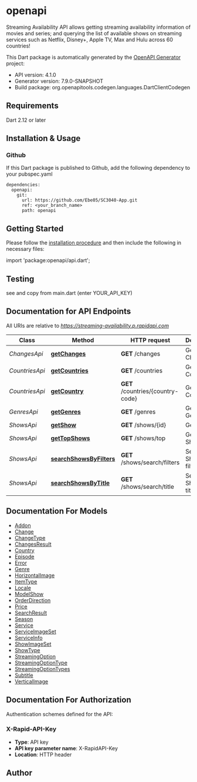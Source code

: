 # openapi
Streaming Availability API allows getting streaming availability information of movies and series; and querying the list of available shows on streaming services such as Netflix, Disney+, Apple TV, Max and Hulu across 60 countries!

This Dart package is automatically generated by the [OpenAPI Generator](https://openapi-generator.tech) project:

- API version: 4.1.0
- Generator version: 7.9.0-SNAPSHOT
- Build package: org.openapitools.codegen.languages.DartClientCodegen

## Requirements

Dart 2.12 or later

## Installation & Usage

### Github
If this Dart package is published to Github, add the following dependency to your pubspec.yaml
```
dependencies:
  openapi:
    git:
      url: https://github.com/Ebe05/SC3040-App.git
      ref: <your_branch_name>
      path: openapi
```

## Getting Started

Please follow the [installation procedure](#installation--usage) and then include the following in necessary files:

import 'package:openapi/api.dart';

## Testing

see and copy from main.dart (enter YOUR_API_KEY)

## Documentation for API Endpoints

All URIs are relative to *https://streaming-availability.p.rapidapi.com*

Class | Method | HTTP request | Description
------------ | ------------- | ------------- | -------------
*ChangesApi* | [**getChanges**](doc//ChangesApi.md#getchanges) | **GET** /changes | Get Changes
*CountriesApi* | [**getCountries**](doc//CountriesApi.md#getcountries) | **GET** /countries | Get all Countries
*CountriesApi* | [**getCountry**](doc//CountriesApi.md#getcountry) | **GET** /countries/{country-code} | Get a Country
*GenresApi* | [**getGenres**](doc//GenresApi.md#getgenres) | **GET** /genres | Get all Genres
*ShowsApi* | [**getShow**](doc//ShowsApi.md#getshow) | **GET** /shows/{id} | Get a Show
*ShowsApi* | [**getTopShows**](doc//ShowsApi.md#gettopshows) | **GET** /shows/top | Get Top Shows
*ShowsApi* | [**searchShowsByFilters**](doc//ShowsApi.md#searchshowsbyfilters) | **GET** /shows/search/filters | Search Shows by filters
*ShowsApi* | [**searchShowsByTitle**](doc//ShowsApi.md#searchshowsbytitle) | **GET** /shows/search/title | Search Shows by title


## Documentation For Models

 - [Addon](doc//Addon.md)
 - [Change](doc//Change.md)
 - [ChangeType](doc//ChangeType.md)
 - [ChangesResult](doc//ChangesResult.md)
 - [Country](doc//Country.md)
 - [Episode](doc//Episode.md)
 - [Error](doc//Error.md)
 - [Genre](doc//Genre.md)
 - [HorizontalImage](doc//HorizontalImage.md)
 - [ItemType](doc//ItemType.md)
 - [Locale](doc//Locale.md)
 - [ModelShow](doc//ModelShow.md)
 - [OrderDirection](doc//OrderDirection.md)
 - [Price](doc//Price.md)
 - [SearchResult](doc//SearchResult.md)
 - [Season](doc//Season.md)
 - [Service](doc//Service.md)
 - [ServiceImageSet](doc//ServiceImageSet.md)
 - [ServiceInfo](doc//ServiceInfo.md)
 - [ShowImageSet](doc//ShowImageSet.md)
 - [ShowType](doc//ShowType.md)
 - [StreamingOption](doc//StreamingOption.md)
 - [StreamingOptionType](doc//StreamingOptionType.md)
 - [StreamingOptionTypes](doc//StreamingOptionTypes.md)
 - [Subtitle](doc//Subtitle.md)
 - [VerticalImage](doc//VerticalImage.md)


## Documentation For Authorization


Authentication schemes defined for the API:
### X-Rapid-API-Key

- **Type**: API key
- **API key parameter name**: X-RapidAPI-Key
- **Location**: HTTP header


## Author



